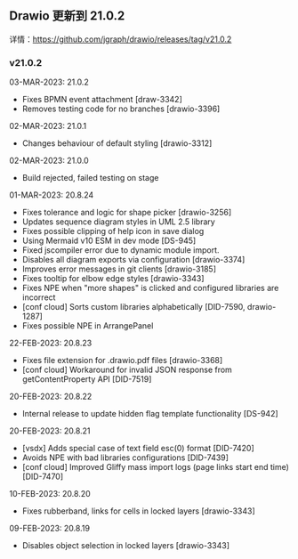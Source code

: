 ## Drawio 更新到 21.0.2

详情：https://github.com/jgraph/drawio/releases/tag/v21.0.2

### v21.0.2

03-MAR-2023: 21.0.2

- Fixes BPMN event attachment [draw-3342]
- Removes testing code for no branches [drawio-3396]

02-MAR-2023: 21.0.1

- Changes behaviour of default styling [drawio-3312]

02-MAR-2023: 21.0.0

- Build rejected, failed testing on stage

01-MAR-2023: 20.8.24

- Fixes tolerance and logic for shape picker [drawio-3256]
- Updates sequence diagram styles in UML 2.5 library
- Fixes possible clipping of help icon in save dialog
- Using Mermaid v10 ESM in dev mode [DS-945]
- Fixed jscompiler error due to dynamic module import.
- Disables all diagram exports via configuration [drawio-3374]
- Improves error messages in git clients [drawio-3185]
- Fixes tooltip for elbow edge styles [drawio-3343]
- Fixes NPE when "more shapes" is clicked and configured libraries are incorrect
- [conf cloud] Sorts custom libraries alphabetically [DID-7590, drawio-1287]
- Fixes possible NPE in ArrangePanel

22-FEB-2023: 20.8.23

- Fixes file extension for .drawio.pdf files [drawio-3368]
- [conf cloud] Workaround for invalid JSON response from getContentProperty API [DID-7519]

20-FEB-2023: 20.8.22

- Internal release to update hidden flag template functionality [DS-942]

20-FEB-2023: 20.8.21

- [vsdx] Adds special case of text field esc(0) format [DID-7420]
- Avoids NPE with bad libraries configurations [DID-7439]
- [conf cloud] Improved Gliffy mass import logs (page links start end time) [DID-7470]

10-FEB-2023: 20.8.20

- Fixes rubberband, links for cells in locked layers [drawio-3343]

09-FEB-2023: 20.8.19

- Disables object selection in locked layers [drawio-3343] 
